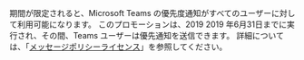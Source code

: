 期間が限定されると、Microsoft Teams の優先度通知がすべてのユーザーに対して利用可能になります。 このプロモーションは、2019 2019 年6月31日までに実行され、その間、Teams ユーザーは優先通知を送信できます。 詳細については、「[メッセージポリシーライセンス](../teams-add-on-licensing/pri-message.md)」を参照してください。 